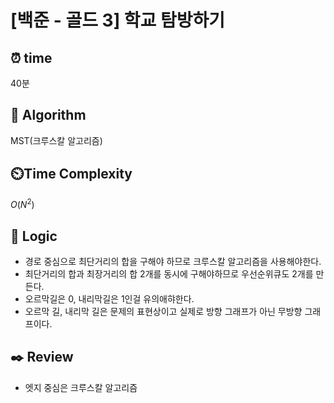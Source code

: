 # [백준 - 골드 3] 학교 탐방하기

## ⏰  **time**
40분

## :pushpin: **Algorithm**
MST(크루스칼 알고리즘)

## ⏲️**Time Complexity**
$O(N^2)$

## :round_pushpin: **Logic**
- 경로 중심으로 최단거리의 합을 구해야 하므로 크루스칼 알고리즘을 사용해야한다.
- 최단거리의 합과 최장거리의 합 2개를 동시에 구해야하므로 우선순위큐도 2개를 만든다.
- 오르막길은 0, 내리막길은 1인걸 유의애햐한다.
- 오르막 길, 내리막 길은 문제의 표현상이고 실제로 방향 그래프가 아닌 무방향 그래프이다. 

## :black_nib: **Review**
- 엣지 중심은 크루스칼 알고리즘